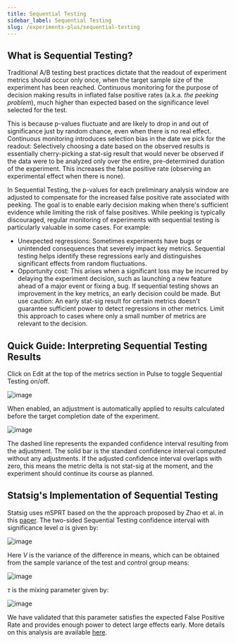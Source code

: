 ```yaml
---
title: Sequential Testing
sidebar_label: Sequential Testing
slug: /experiments-plus/sequential-testing
---
```


## What is Sequential Testing?

Traditional A/B testing best practices dictate that the readout of experiment metrics should occur only once, when the target sample size of the experiment has been reached.  Continuous monitoring for the purpose of decision making results in inflated false positive rates (a.k.a. *the peeking problem*), much higher than expected based on the significance level selected for the test.  

This is because p-values fluctuate and are likely to drop in and out of significance just by random chance, even when there is no real effect.  Continuous monitoring introduces selection bias in the date we pick for the readout: Selectively choosing a date based on the observed results is essentially cherry-picking a stat-sig result that would never be observed if the data were to be analyzed only over the entire, pre-determined duration of the experiment. This increases the false positive rate (observing an experimental effect when there is none).

In Sequential Testing, the p-values for each preliminary analysis window are adjusted to compensate for the increased false positive rate associated with peeking.  The goal is to enable early decision making when there's sufficient evidence while limiting the risk of false positives.  While peeking is typically discouraged, regular monitoring of experiments with sequential testing is particularly valuable in some cases.  For example:
* Unexpected regressions: Sometimes experiments have bugs or unintended consequences that severely impact key metrics.  Sequential testing helps identify these regressions early and distinguishes significant effects from random fluctuations.
* Opportunity cost: This arises when a significant loss may be incurred by delaying the experiment decision, such as launching a new feature ahead of a major event or fixing a bug.  If sequential testing shows an improvement in the key metrics, an early decision could be made.  But use caution: An early stat-sig result for certain metrics doesn't guarantee sufficient power to detect regressions in other metrics.  Limit this approach to cases where only a small number of metrics are relevant to the decision.    

## Quick Guide: Interpreting Sequential Testing Results

Click on Edit at the top of the metrics section in Pulse to toggle Sequential Testing on/off.

![image](https://user-images.githubusercontent.com/90343952/191135447-5e094892-49e5-485e-8186-18732888662c.png)

When enabled, an adjustment is automatically applied to results calculated before the target completion date of the experiment. 

![image](https://user-images.githubusercontent.com/90343952/191135645-0042dced-3e8f-479f-8f63-c814dfbd4923.png)

The dashed line represents the expanded confidence interval resulting from the adjustment.  The solid bar is the standard confidence interval computed without any adjustments.  If the adjusted confidence interval overlaps with zero, this means the metric delta is not stat-sig at the moment, and the experiment should continue its course as planned. 

## Statsig's Implementation of Sequential Testing

Statsig uses mSPRT based on the the approach proposed by Zhao et al. in this [paper](https://arxiv.org/pdf/1905.10493.pdf).  The two-sided Sequential Testing confidence interval with significance level  $\alpha$ is given by:

![image](https://github.com/statsig-io/docs/assets/90343952/d50bc6c4-fd72-4ac3-b3d7-e2d802ab6cfa)

Here *V* is the variance of the difference in means, which can be obtained from the sample variance of the test and control group means:

![image](https://github.com/statsig-io/docs/assets/90343952/cbee704f-75fd-4947-a49a-6e256a76dfae)

$\tau$ is the mixing parameter given by:

![image](https://github.com/statsig-io/docs/assets/90343952/24fb4569-925e-4c39-bc2b-233efc7c7008)

We have validated that this parameter satisfies the expected False Positive Rate and provides enough power to detect large effects early.  More details on this analysis are available [here](https://www.statsig.com/blog/sequential-testing-on-statsig).




